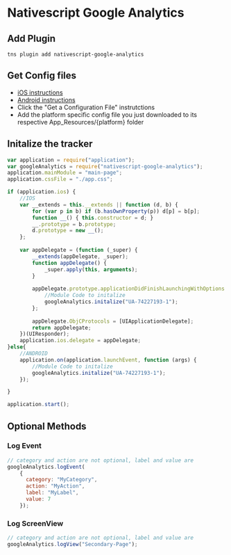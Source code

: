 # Nativescript Google Analytics #

## Add Plugin ##
```
tns plugin add nativescript-google-analytics 
```

## Get Config files ##
* [iOS instructions](https://developers.google.com/analytics/devguides/collection/ios/v3/#initialize-analytics-for-your-app)
* [Android instructions](https://developers.google.com/analytics/devguides/collection/android/v4/#add-screen-tracking)
* Click the "Get a Configuration File" instrutctions
* Add the platform specific config file you just downloaded to its respective App_Resources/{platform} folder


## Initalize the tracker ##
``` js
var application = require("application");
var googleAnalytics = require("nativescript-google-analytics");
application.mainModule = "main-page";
application.cssFile = "./app.css";

if (application.ios) {
    //IOS
    var __extends = this.__extends || function (d, b) {
        for (var p in b) if (b.hasOwnProperty(p)) d[p] = b[p];
        function __() { this.constructor = d; }
        __.prototype = b.prototype;
        d.prototype = new __();
    };
    
    var appDelegate = (function (_super) {
        __extends(appDelegate, _super);
        function appDelegate() {
            _super.apply(this, arguments);
        }
        
        appDelegate.prototype.applicationDidFinishLaunchingWithOptions = function (application, launchOptions) {
            //Module Code to initalize
            googleAnalytics.initalize("UA-74227193-1");
        };
        
        appDelegate.ObjCProtocols = [UIApplicationDelegate];
        return appDelegate;
    })(UIResponder);
    application.ios.delegate = appDelegate;
}else{
    //ANDROID
    application.on(application.launchEvent, function (args) {
        //Module Code to initalize
        googleAnalytics.initalize("UA-74227193-1");
    });

}

application.start();

```


## Optional Methods ##
### Log Event ###
``` js
// category and action are not optional, label and value are
googleAnalytics.logEvent(
    {
      category: "MyCategory",
      action: "MyAction",
      label: "MyLabel",
      value: 7
    });
```

### Log ScreenView ###
``` js
// category and action are not optional, label and value are
googleAnalytics.logView("Secondary-Page");
```

